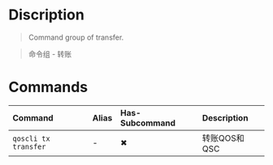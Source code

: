 # Discription
>   Command group of transfer.

>   命令组 - 转账

# Commands

| Command              | Alias | Has-Subcommand | Description |
|:---------------------|:------|:---------------|:------------|
| `qoscli tx transfer` | -     | ✖              | 转账QOS和QSC   |
